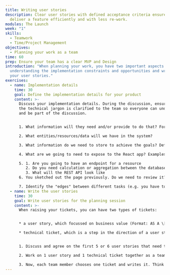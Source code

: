 ```yaml
---
title: Writing user stories
description: Clear user stories with defined acceptance criteria ensure we can
  deliver a feature efficiently and with less re-work.
modules: The Launch
week: "1"
skills:
  - Teamwork
  - Time/Project Management
objectives:
  - Planning your work as a team
time: 60
prep: Ensure your team has a clear MVP and Design
introduction: "When planning your work, you have two important aspects:
  understanding the implementation constraints and opportunities and writing
  your user stories."
exercises:
  - name: Implementation details
    time: 30
    goal: Define the implementation details for your product
    content: >-
      Discuss your implementation details. During the discussion, ensure that
      the technical jargon is clarified to the team so everyone can understand
      and be part of the discussion.


      1. What information will they need and/or provide to do that? For example, what pages could you have, and which endpoints must you use?

      2. What entities/resources/data will we have in the system?

      3. What information do we need to store to achieve the goals? Define the collections in the database.

      4. What are we going to need to expose to the React app? Examples:

      5. 1. Are you going to have an endpoint for a resource
         2. Do you need calculation or aggregation between the database and the frontend
         3. What will the REST API look like
      6. You sketched out the page previously. Do we need to review it? How could we decompose them into separate [components](https://syllabus.codeyourfuture.io/react/week-1/lesson) to work on?

      7. Identify the "edges" between different tasks (e.g. you have to agree on an API so that the backend and frontend match up or on the props passed between a parent component and a child component)
  - name: Write the user stories
    time: 30
    goal: Write user stories for the planning session
    content: >-
      When raising your tickets, you can have two types of tickets: 


      * a user story, which focussed on business value (Format: AS A \[role], I WANT \[action], SO THAT \[outcome] + acceptance criteria \[rules/scenarios])

      * technical ticket, which is a step in the direction of a user story (Background \[why], acceptance criteria \[rules/scenarios]


      1. Discuss and agree on the first 5 or 6 user stories that need to be done. Just use titles to identify them.

      2. Work on 1 user story and 1 technical ticket together as a team.

      3. Now, each team member chooses one ticket and writes it. Think about clarity so that anyone outside the team can understand it, too. They will be discussed in the next session.
---
```


